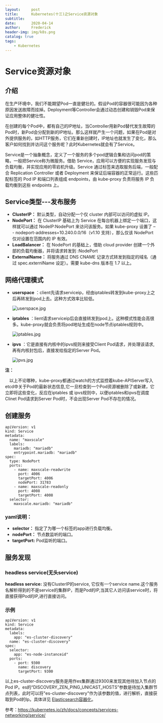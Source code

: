 ```yaml
---
layout:     post
title:      Kubernetes(十三)之Service资源对象
subtitle:   
date:       2020-04-14
author:     Frederick
header-img: img/k8s.png
catalog: true
tags:
    - Kubernetes
---
```

# Service资源对象

## 介绍

在生产环境中，我们不能期望Pod一直是健壮的。假设Pod的容器很可能因为各种原因发送故障而挂掉。Deployment等Controller会通过动态创建和销毁Pod来保证应用整体的健壮性。

在创建的每个Pod中，都有自己的IP地址，当Controller用新Pod替代发生故障的Pod时，新Pod会分配到新的IP地址。那么这样就产生一个问题，如果在Pod是对外提供服务的，如HTTP服务，它们在重新创建时，IP地址也就发生了变化，那么客户如何找到并访问这个服务呢？此时Kubernetes就会有了Service。

Service是一个抽象概念，定义了一个服务的多个pod逻辑合集和访问pod的策略，一般把Service称为微服务。借助 Service，应用可以方便的实现服务发现与负载均衡，并实现应用的零宕机升级。Service 通过标签来选取服务后端，一般配合 Replication Controller 或者 Deployment 来保证后端容器的正常运行。这些匹配标签的 Pod IP 和端口列表组成 endpoints，由 kube-proxy 负责将服务 IP 负载均衡到这些 endpoints 上。

## Service类型---发布服务

- **ClusterIP：** 默认类型，自动分配一个仅 cluster 内部可以访问的虚拟 IP。
- **NodePort：** 在 ClusterIP 基础上为 Service 在每台机器上绑定一个端口，这样就可以通过 NodeIP:NodePort 来访问该服务。如果 kube-proxy 设置了 – - nodeport-addresses=10.240.0.0/16（v1.10 支持），那么仅该 NodePort 仅对设置在范围内的 IP 有效。
- **LoadBalancer：** 在 NodePort 的基础上，借助 cloud provider 创建一个外部的负载均衡器，并将请求转发到 :NodePort
- **ExternalName：** 将服务通过 DNS CNAME 记录方式转发到指定的域名（通过 spec.externlName 设定）。需要 kube-dns 版本在 1.7 以上。


## 网络代理模式

- **userspace** ：client先请求serviceip，经由iptables转发到kube-proxy上之后再转发到pod上去。这种方式效率比较低。

  ![userspace.jpg](https://d33wubrfki0l68.cloudfront.net/e351b830334b8622a700a8da6568cb081c464a9b/13020/images/docs/services-userspace-overview.svg)

- **iptables** ：lient请求serviceip后会直接转发到pod上。这种模式性能会高很多。kube-proxy就会负责将pod地址生成在node节点iptables规则中。

  ![iptables.jpg](https://d33wubrfki0l68.cloudfront.net/27b2978647a8d7bdc2a96b213f0c0d3242ef9ce0/e8c9b/images/docs/services-iptables-overview.svg)

- **ipvs** ：它是直接有内核中的ipvs规则来接受Client Pod请求，并处理该请求,再有内核封包后，直接发给指定的Server Pod。

  ![ipvs.jpg](https://d33wubrfki0l68.cloudfront.net/2d3d2b521cf7f9ff83238218dac1c019c270b1ed/9ac5c/images/docs/services-ipvs-overview.svg)

**注：**

　以上不论哪种，kube-proxy都通过watch的方式监控着kube-APIServer写入etcd中关于Pod的最新状态信息,它一旦检查到一个Pod资源被删除了或新建，它立即将这些变化，反应在iptables 或 ipvs规则中，以便iptables和ipvs在调度Clinet Pod请求到Server Pod时，不会出现Server Pod不存在的情况。

## 创建服务

    apiVersion: v1
    kind: Service
    metadata:
      name: "maxscale"
      labels:
        mariadb: "mariadb"
        entrypoint.mariadb: "mariadb"
    spec:
      type: NodePort
      ports:
        - name: maxscale-readwrite
          port: 4006
          targetPort: 4006
          nodePort: 31783
        - name: maxscale-readonly
          port: 4008
          targetPort: 4008
      selector:
        maxscale.mariadb: "mariadb"

### yaml说明：

- **selector：** 指定了为哪一个标签的app进行负载均衡。
- **nodePort：** 节点数监听的端口。
- **targetPort:** Pod监听的端口。

## 服务发现

### headless service(无头service)

**headless service:** 没有ClusterIP的service, 它仅有一个service name.这个服务名解析得到的不是service的集群IP，而是Pod的IP,当其它人访问该service时，将直接获得Pod的IP,进行直接访问。

### 示例

    apiVersion: v1
    kind: Service
    metadata:
      labels:
        app: "es-cluster-discovery"
      name: "es-cluster-discovery"
    spec:
      selector:
        app: "es-node-instanceid"
      ports:
        - port: 9300
          name: discovery
          targetPort: 9300

以上es-cluster-discovery服务是用作es集群通过9300来发现其他待加入节点的Pod IP。es的“DISCOVERY_ZEN_PING_UNICAST_HOSTS”参数是待加入集群节点列表，此时可以将"es-cluster-discovery"作为该参数的值，进行解析，直接获取到Pod的Ip。具体详见 [Elasticsearch容器化](https://www.frederickhou.com/2020/03/24/Elasticsearch-(%E4%B8%89)%E5%AE%B9%E5%99%A8%E5%8C%96%E6%96%B9%E6%A1%88/)。




参考：https://kubernetes.io/zh/docs/concepts/services-networking/service/